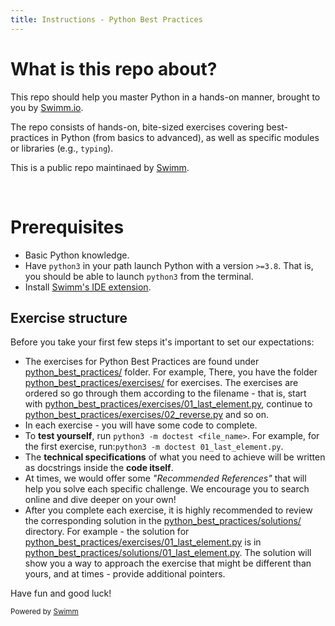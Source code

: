 ```yaml
---
title: Instructions - Python Best Practices
---
```

# What is this repo about?

This repo should help you master Python in a hands-on manner, brought to you by [Swimm.io](https://swimm.io).

The repo consists of hands-on, bite-sized exercises covering best-practices in Python (from basics to advanced), as well as specific modules or libraries (e.g., `typing`).

This is a public repo maintinaed by [Swimm](https://swimm.io).

&nbsp;

# Prerequisites

- Basic Python knowledge.
- Have `python3` in your path launch Python with a version `>=3.8`. That is, you should be able to launch `python3` from the terminal.
- Install [Swimm's IDE extension](https://docs.swimm.io/ide-integrations/).

## Exercise structure

Before you take your first few steps it's important to set our expectations:

- The exercises for Python Best Practices are found under <SwmPath>[python_best_practices/](/python_best_practices/)</SwmPath> folder. For example, There, you have the folder <SwmPath>[python_best_practices/exercises/](/python_best_practices/exercises/)</SwmPath>  for exercises. The exercises are ordered so go through them according to the filename - that is, start with <SwmPath>[python_best_practices/exercises/01_last_element.py](/python_best_practices/exercises/01_last_element.py)</SwmPath>, continue to <SwmPath>[python_best_practices/exercises/02_reverse.py](/python_best_practices/exercises/02_reverse.py)</SwmPath> and so on.
- In each exercise - you will have some code to complete.
- To **test yourself**, run `python3 -m doctest <file_name>`. For example, for the first exercise, run:`python3 -m doctest 01_last_element.py`.
- The **technical specifications** of what you need to achieve will be written as docstrings inside the **code itself**.
- At times, we would offer some *"Recommended References"* that will help you solve each specific challenge. We encourage you to search online and dive deeper on your own!
- After you complete each exercise, it is highly recommended to review the corresponding solution in the <SwmPath>[python_best_practices/solutions/](/python_best_practices/solutions/)</SwmPath> directory. For example - the solution for <SwmPath>[python_best_practices/exercises/01_last_element.py](/python_best_practices/exercises/01_last_element.py)</SwmPath> is in <SwmPath>[python_best_practices/solutions/01_last_element.py](/python_best_practices/solutions/01_last_element.py)</SwmPath>. The solution will show you a way to approach the exercise that might be different than yours, and at times - provide additional pointers.

Have fun and good luck!

<SwmMeta version="3.0.0" repo-id="3egoQiVcDy5E9US72y0k" repo-name="python_best_practices"><sup>Powered by [Swimm](https://app.swimm.io/)</sup></SwmMeta>
